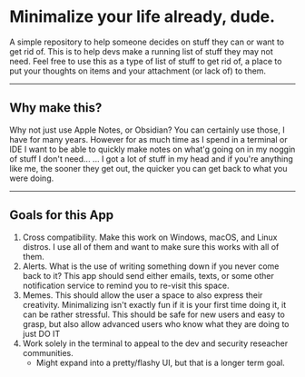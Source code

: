# Minimalize your life already, dude.
A simple repository to help someone decides on stuff they can or want to get rid of. This is to help devs make a running list of stuff they may not need.
Feel free to use this as a type of list of stuff to get rid of, a place to put your thoughts on items and your attachment (or lack of) to them.

---
## Why make this?
Why not just use Apple Notes, or Obsidian? 
You can certainly use those, I have for many years. However for as much time as I spend in a terminal or IDE I want to be able to quickly make notes on what'g going on in my noggin of stuff I don't need...
... I got a lot of stuff in my head and if you're anything like me, the sooner they get out, the quicker you can get back to what you were doing.

---
## Goals for this App
1. Cross compatibility. Make this work on Windows, macOS, and Linux distros. I use all of them and want to make sure this works with all of them. 
2. Alerts. What is the use of writing something down if you never come back to it? This app should send either emails, texts, or some other notification service to remind you to re-visit this space.
3. Memes. This should allow the user a space to also express their creativity. Minimalizing isn't exactly fun if it is your first time doing it, it can be rather stressful. This should be safe for new users and easy to grasp, but also allow advanced users who know what they are doing to just DO IT <insert Shia Lebouf>
4. Work solely in the terminal to appeal to the dev and security reseacher communities.
    * Might expand into a pretty/flashy UI, but that is a longer term goal.
